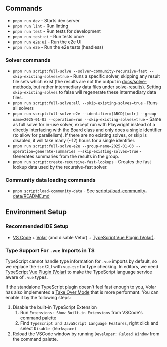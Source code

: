 ## Commands

- `pnpm run dev` - Starts dev server
- `pnpm run lint` - Run linting
- `pnpm run test` - Run tests for development
- `pnpm run test:ci` - Run tests once
- `pnpm run e2e:ui` - Run the e2e UI
- `pnpm run e2e` - Run the e2e tests (headless)

### Solver commands

- `pnpm run script:full-solve --solver=community-recursive-fast --skip-existing-solves=true` - Runs a specific solver, skipping any result file sets which exist (the results are not the output in [docs/solve-methods](./docs/solve-methods/), but rather intermediary data files under [solve-results](./solve-results/)). Setting `skip-existing-solves` to false will regenerate these intermediary data files.
- `pnpm run script:full-solve:all --skip-existing-solves=true` - Runs all solvers
- `pnpm run script:full-solve-e2e --identifier=[ABCD][udlr] --group-name=2025-01-03 --operation=run --skip-existing-solves=true` - Same as full solve for in-use solver, except run with Playwright instead of a directly interfacing with the Board class and only does a single identifier (to allow for parallelism). If there are no existing solves, or skip is disabled, it will take many (~12) hours for a single identifier.
- `pnpm run script:full-solve-e2e --group-name=2025-01-03 --operation=generate-summaries --skip-existing-solves=true` - Generates summaries from the results in the group.
- `pnpm run script:create-recursive-fast-lookups` - Creates the fast lookup data used by the recursive-fast solver.

### Community data loading commands

- `pnpm script:load-community-data` - See [scripts/load-community-data/README.md](./scripts/load-community-data/README.md)

## Environment Setup

### Recommended IDE Setup

- [VS Code](https://code.visualstudio.com/) + [Volar](https://marketplace.visualstudio.com/items?itemName=Vue.volar) (and disable Vetur) + [TypeScript Vue Plugin (Volar)](https://marketplace.visualstudio.com/items?itemName=Vue.vscode-typescript-vue-plugin).

### Type Support For `.vue` Imports in TS

TypeScript cannot handle type information for `.vue` imports by default, so we replace the `tsc` CLI with `vue-tsc` for type checking. In editors, we need [TypeScript Vue Plugin (Volar)](https://marketplace.visualstudio.com/items?itemName=Vue.vscode-typescript-vue-plugin) to make the TypeScript language service aware of `.vue` types.

If the standalone TypeScript plugin doesn't feel fast enough to you, Volar has also implemented a [Take Over Mode](https://github.com/johnsoncodehk/volar/discussions/471#discussioncomment-1361669) that is more performant. You can enable it by the following steps:

1. Disable the built-in TypeScript Extension
   1. Run `Extensions: Show Built-in Extensions` from VSCode's command palette
   2. Find `TypeScript and JavaScript Language Features`, right click and select `Disable (Workspace)`
2. Reload the VSCode window by running `Developer: Reload Window` from the command palette.

